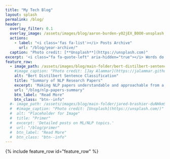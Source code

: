 ```yaml
---
title: "My Tech Blog"
layout: splash
permalink: /blog/
header:
  overlay_filter: 0.1
  overlay_image: /assets/images/blog/aaron-burden-y02jEX_B0O0-unsplash.jpg
  actions:
    - label: "<i class='fas fa-list'></i> Posts Archive"
      url: "/blog/year-archive/"
  caption: "Photo credit: [**Unsplash**](https://unsplash.com)"
excerpt: '<i class="fa fa-quote-left" aria-hidden="true"></i> Words do not express thoughts very well. They always become a little different immediately after they are expressed, a little distorted, a little foolish. <i class="fa fa-quote-right" aria-hidden="true"></i> ― Hermann Hesse'  
feature_row:
  - image_path: /assets/images/blog/main-folder/bert-distilbert-sentence-classification.png
    #image_caption: "Photo credit: [Jay Alammar](https://jalammar.github.io/)"
    alt: "Bert Distilbert Sentence Classification"
    title: "Summary of NLP Research Papers"
    excerpt: 'Making NLP papers understandable and approachable from a beginner standpoint in under 5 minutes read.'
    url: "/blog/nlp-papers-summary"
    btn_label: "Read More"
    btn_class: "btn--info" 
  #- image_path: /assets/images/blog/main-folder/jared-brashier-duNHkmSkW6M-unsplash.jpg
  #  #image_caption: "Photo credit: [Unsplash](https://unsplash.com/)"
  #  alt: "Placeholder for Image"
  #  title: "Primer"
  #  excerpt: 'Detailed posts on ML/NLP topics.'
  #  url: "/blog/primer"
  #  btn_label: "Read More"
  #  btn_class: "btn--info"    
---
```


{% include feature_row id="feature_row" %}
